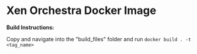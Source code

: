 # Xen Orchestra Docker Image

**Build Instructions:**

Copy and navigate into the "build_files" folder and run `docker build . -t <tag_name>`
